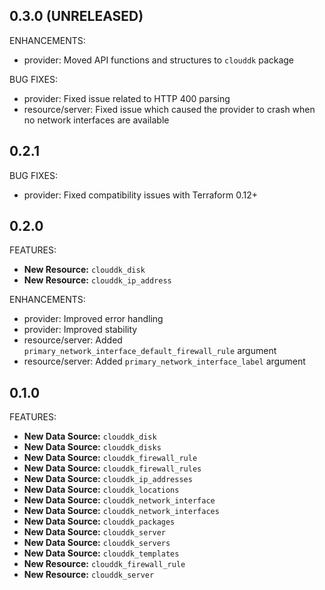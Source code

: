 ## 0.3.0 (UNRELEASED)

ENHANCEMENTS:

* provider: Moved API functions and structures to `clouddk` package

BUG FIXES:

* provider: Fixed issue related to HTTP 400 parsing
* resource/server: Fixed issue which caused the provider to crash when no network interfaces are available

## 0.2.1

BUG FIXES:

* provider: Fixed compatibility issues with Terraform 0.12+

## 0.2.0

FEATURES:

* **New Resource:** `clouddk_disk`
* **New Resource:** `clouddk_ip_address`

ENHANCEMENTS:

* provider: Improved error handling
* provider: Improved stability
* resource/server: Added `primary_network_interface_default_firewall_rule` argument
* resource/server: Added `primary_network_interface_label` argument

## 0.1.0

FEATURES:

* **New Data Source:** `clouddk_disk`
* **New Data Source:** `clouddk_disks`
* **New Data Source:** `clouddk_firewall_rule`
* **New Data Source:** `clouddk_firewall_rules`
* **New Data Source:** `clouddk_ip_addresses`
* **New Data Source:** `clouddk_locations`
* **New Data Source:** `clouddk_network_interface`
* **New Data Source:** `clouddk_network_interfaces`
* **New Data Source:** `clouddk_packages`
* **New Data Source:** `clouddk_server`
* **New Data Source:** `clouddk_servers`
* **New Data Source:** `clouddk_templates`
* **New Resource:** `clouddk_firewall_rule`
* **New Resource:** `clouddk_server`
